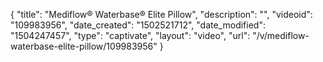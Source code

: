 {
    "title": "Mediflow&reg; Waterbase&reg; Elite Pillow",
    "description": "",
    "videoid": "109983956",
    "date_created": "1502521712",
    "date_modified": "1504247457",
    "type": "captivate",
    "layout": "video",
    "url": "\/v\/mediflow-waterbase-elite-pillow\/109983956"
}